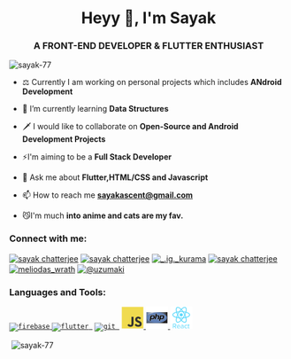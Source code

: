 <h1 align="center">Heyy 👋, I'm Sayak</h1>
<h3 align="center">A FRONT-END DEVELOPER & FLUTTER ENTHUSIAST</h3>

<p align="left"> <img src="https://komarev.com/ghpvc/?username=sayak-77&label=Profile%20views&color=0e75b6&style=flat" alt="sayak-77" /> </p>

- ⚖️ Currently I am working on personal projects which includes **ANdroid Development**

- 🌱 I’m currently learning **Data Structures**

- 🗡️ I would like to collaborate on **Open-Source and Android Development Projects**

- ⚡I'm aiming to be a **Full Stack Developer**

- 💬 Ask me about **Flutter,HTML/CSS and Javascript**

- 📫 How to reach me **sayakascent@gmail.com**

- 😼I'm much **into anime and cats are my fav.**

<h3 align="left">Connect with me:</h3>
<p align="left">
<a href="https://linkedin.com/in/sayak chatterjee" target="blank"><img align="center" src="https://raw.githubusercontent.com/rahuldkjain/github-profile-readme-generator/master/src/images/icons/Social/linked-in-alt.svg" alt="sayak chatterjee" height="30" width="40" /></a>
<a href="https://fb.com/sayak chatterjee" target="blank"><img align="center" src="https://raw.githubusercontent.com/rahuldkjain/github-profile-readme-generator/master/src/images/icons/Social/facebook.svg" alt="sayak chatterjee" height="30" width="40" /></a>
<a href="https://instagram.com/_.ig._kurama" target="blank"><img align="center" src="https://raw.githubusercontent.com/rahuldkjain/github-profile-readme-generator/master/src/images/icons/Social/instagram.svg" alt="_.ig._kurama" height="30" width="40" /></a>
<a href="https://www.hackerrank.com/sayak chatterjee" target="blank"><img align="center" src="https://raw.githubusercontent.com/rahuldkjain/github-profile-readme-generator/master/src/images/icons/Social/hackerrank.svg" alt="sayak chatterjee" height="30" width="40" /></a>
<a href="https://www.leetcode.com/meliodas_wrath" target="blank"><img align="center" src="https://raw.githubusercontent.com/rahuldkjain/github-profile-readme-generator/master/src/images/icons/Social/leet-code.svg" alt="meliodas_wrath" height="30" width="40" /></a>
<a href="https://www.hackerearth.com/@uzumaki" target="blank"><img align="center" src="https://raw.githubusercontent.com/rahuldkjain/github-profile-readme-generator/master/src/images/icons/Social/hackerearth.svg" alt="@uzumaki" height="30" width="40" /></a>
</p>

<h3 align="left">Languages and Tools:</h3>
<p align="left"> <a href="https://firebase.google.com/" target="_blank"> <code><img src="https://www.vectorlogo.zone/logos/firebase/firebase-icon.svg" alt="firebase" width="40" height="40"/></code> </a> 
<a href="https://flutter.dev" target="_blank"> <code><img src="https://www.vectorlogo.zone/logos/flutterio/flutterio-icon.svg" alt="flutter" width="40" height="40"/> </code></a> 
<a href="https://git-scm.com/" target="_blank"> <code><img src="https://www.vectorlogo.zone/logos/git-scm/git-scm-icon.svg" alt="git" width="40" height="40"/> </code></a> 
<a href="https://developer.mozilla.org/en-US/docs/Web/JavaScript" target="_blank"> <code><img src="https://raw.githubusercontent.com/devicons/devicon/master/icons/javascript/javascript-original.svg" alt="javascript" width="40" height="40"/></code> </a> 
<a href="https://www.php.net" target="_blank"><code><img src="https://raw.githubusercontent.com/devicons/devicon/master/icons/php/php-original.svg" alt="php" width="40" height="40"/></code> </a> 
<a href="https://reactjs.org/" target="_blank"><code><img src="https://raw.githubusercontent.com/devicons/devicon/master/icons/react/react-original-wordmark.svg" alt="react" width="40" height="40"/></code> </a> 
</p>

<p>&nbsp;<img align="center" src="https://github-readme-stats.vercel.app/api?username=sayak-77&theme=chartreuse-dark&layout=compact" alt="sayak-77" /></p>
